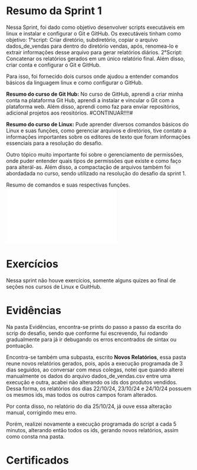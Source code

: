 # Resumo da Sprint 1
Nessa Sprint, foi dado como objetivo desenvolver scripts executáveis em linux e instalar e configurar o Git e GitHub. 
Os executáveis tinham como objetivo: 
    1°script: Criar diretório, subdiretório, copiar o arquivo dados_de_vendas para dentro do diretório vendas, após, renomea-lo e extrair informações desse arquivo para gerar relatórios diários. 
    2°Script: Concatenar os relatórios gerados em um único relatório final.
Além disso, criar conta e configurar o Git e GitHub.

Para isso, foi fornecido dois cursos onde ajudou a entender comandos básicos da linguagem linux e como configurar o GitHub. 

**Resumo do curso de Git Hub:** No curso de GitHub, aprendi a criar minha conta na plataforma Git Hub, aprendi a instalar e vincular o Git com a plataforma web. Além disso, aprendi como faz para enviar repositórios, adicional projetos aos reositórios. #CONTINUAR!!!!#

**Resumo do curso de Linux:** Pude aprender diversos comandos básicos do Linux e suas funções, como gerenciar arquivos e diretórios, tive contato a informações importantes sobre os editores de texto que foram informações essenciais para a resolução do desafio. 

Outro tópico muito importante foi sobre o gerenciamento de permissões, onde puder entender quais tipos de permissões que existe e como faço para alterál-as. Além disso, a compactação de arquivos também foi abordadada no curso, sendo utilizado na resolução do desafio da sprint 1.

Resumo de comandos e suas respectivas funções.
![Resumo de comandos e suas funções](../Sprint%201/Evidencias/Resumo_comandos.txt)




# Exercícios
Nessa sprint não houve exercícios, somente alguns quizes ao final de seções nos cursos de Linux e GuitHub.

# Evidências
Na pasta Evidências, encontra-se prints do passo a passo da escrita do scrip do desafio, sendo que conforme fui escrevendo, fui rodando gradualmente para já ir debugando os erros encontrados de sintax ou pontuação.

Encontra-se também uma subpasta, escrito **Novos Relatórios**, essa pasta reune novos relatórios gerados, pois, após a execução programada de 3 dias seguidos, ao conversar com meus colegas, notei que quando alterei manualmente os dados do arquivo dados_de_vendas.csv entre uma execução e outra, acabei não alterando os ids dos produtos vendidos.
Dessa forma, os relatórios dos dias 22/10/24, 23/10/24 e 24/10/24 possuem os mesmos ids, mas todos os outros campos foram alterados.


Por conta disso, no relatório do dia 25/10/24, já ouve essa alteração manual, corrigindo meu erro.


Porém, realizei novamente a execução programada do script a cada 5 minutos, alterando então todos os ids, gerando novos relatórios, assim como consta nna pasta.




# Certificados

